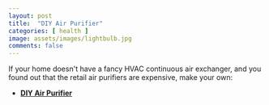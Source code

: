 ```yaml
---
layout: post
title:  "DIY Air Purifier"
categories: [ health ]
image: assets/images/lightbulb.jpg
comments: false
---
```


If your home doesn't have a fancy HVAC continuous air exchanger, and you found out that the retail air purifiers are expensive, make your own:

+ **[DIY Air Purifier](https://en.wikipedia.org/wiki/Corsi%E2%80%93Rosenthal_Box)** 
